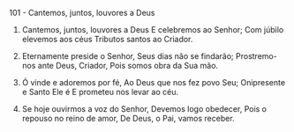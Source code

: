 101 - Cantemos, juntos, louvores a Deus

1. Cantemos, juntos, louvores a Deus
   E celebremos ao Senhor;
   Com júbilo elevemos aos céus
   Tributos santos ao Criador.

2. Eternamente preside o Senhor,
   Seus dias não se findarão;
   Prostremo-nos ante Deus, Criador,
   Pois somos obra da Sua mão.

3. Ó vinde e adoremos por fé,
   Ao Deus que nos fez povo Seu;
   Onipresente e Santo Ele é
   E prometeu nos levar ao céu.

4. Se hoje ouvirmos a voz do Senhor,
   Devemos logo obedecer,
   Pois o repouso no reino de amor,
   De Deus, o Pai, vamos receber.
